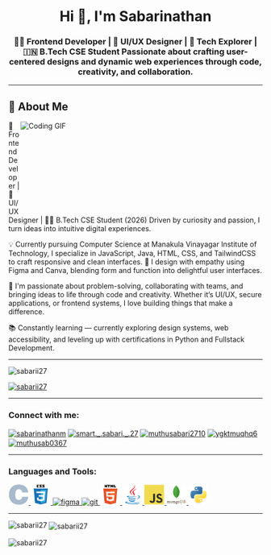 <h1 align="center">Hi 👋, I'm Sabarinathan</h1>
<h3 align="center">👨‍💻 Frontend Developer | 🎨 UI/UX Designer | 🚀 Tech Explorer | 🇮🇳 B.Tech CSE Student Passionate about crafting user-centered designs and dynamic web experiences through code, creativity, and collaboration.</h3>

---

## 🚀 About Me

<img align="right" src="https://media.giphy.com/media/v1.Y2lkPTc5MGI3NjExbnFjYzVkOWhsZTY3dW05bWI5c3RjY3M5MGdqdjRnMnE4d2EyMjlrNCZlcD12MV9naWZzX3NlYXJjaCZjdD1n/9az09tlYyYNfq/giphy.gif" height="180" width="480" alt="Coding GIF" />

🎯 Frontend Developer | 🎨 UI/UX Designer | 👨‍💻 B.Tech CSE Student (2026)
Driven by 
curiosity and passion, I turn ideas into intuitive digital experiences.

💡 Currently pursuing Computer Science at Manakula Vinayagar Institute of Technology, I specialize in JavaScript, Java, HTML, CSS, and TailwindCSS to craft responsive and clean interfaces.
🎨 I design with empathy using Figma and Canva, blending form and function into delightful user interfaces.

💬 I'm passionate about problem-solving, collaborating with teams, and bringing ideas to life through code and creativity. Whether it’s UI/UX, secure applications, or frontend systems, I love building things that make a difference.

📚 Constantly learning — currently exploring design systems, web accessibility, and leveling up with certifications in Python and Fullstack Development.
  
---

<p align="left"> <img src="https://komarev.com/ghpvc/?username=sabarii27&label=Profile%20views&color=0e75b6&style=flat" alt="sabarii27" /> </p>

<p align="left"> <a href="https://github.com/ryo-ma/github-profile-trophy"><img src="https://github-profile-trophy.vercel.app/?username=sabarii27" alt="sabarii27" /></a> </p>

---

<h3 align="left">Connect with me:</h3>
<p align="left">
<a href="https://linkedin.com/in/Sabarinathan M" target="blank"><img align="center" src="https://raw.githubusercontent.com/rahuldkjain/github-profile-readme-generator/master/src/images/icons/Social/linked-in-alt.svg" alt="sabarinathanm" height="30" width="40" /></a>
<a href="https://instagram.com/smart._.sabari._.27" target="blank"><img align="center" src="https://raw.githubusercontent.com/rahuldkjain/github-profile-readme-generator/master/src/images/icons/Social/instagram.svg" alt="smart._.sabari._.27" height="30" width="40" /></a>
<a href="https://www.hackerrank.com/muthusabari2710" target="blank"><img align="center" src="https://raw.githubusercontent.com/rahuldkjain/github-profile-readme-generator/master/src/images/icons/Social/hackerrank.svg" alt="muthusabari2710" height="30" width="40" /></a>
<a href="https://www.leetcode.com/ygktmuqhq6" target="blank"><img align="center" src="https://raw.githubusercontent.com/rahuldkjain/github-profile-readme-generator/master/src/images/icons/Social/leet-code.svg" alt="ygktmuqhq6" height="30" width="40" /></a>
<a href="https://auth.geeksforgeeks.org/user/muthusab0367" target="blank"><img align="center" src="https://raw.githubusercontent.com/rahuldkjain/github-profile-readme-generator/master/src/images/icons/Social/geeks-for-geeks.svg" alt="muthusab0367" height="30" width="40" /></a>
</p>

---

<h3 align="left">Languages and Tools:</h3>
<p align="left"> <a href="https://www.cprogramming.com/" target="_blank" rel="noreferrer"> <img src="https://raw.githubusercontent.com/devicons/devicon/master/icons/c/c-original.svg" alt="c" width="40" height="40"/> </a> <a href="https://www.w3schools.com/css/" target="_blank" rel="noreferrer"> <img src="https://raw.githubusercontent.com/devicons/devicon/master/icons/css3/css3-original-wordmark.svg" alt="css3" width="40" height="40"/> </a> <a href="https://www.figma.com/" target="_blank" rel="noreferrer"> <img src="https://www.vectorlogo.zone/logos/figma/figma-icon.svg" alt="figma" width="40" height="40"/> </a> <a href="https://git-scm.com/" target="_blank" rel="noreferrer"> <img src="https://www.vectorlogo.zone/logos/git-scm/git-scm-icon.svg" alt="git" width="40" height="40"/> </a> <a href="https://www.w3.org/html/" target="_blank" rel="noreferrer"> <img src="https://raw.githubusercontent.com/devicons/devicon/master/icons/html5/html5-original-wordmark.svg" alt="html5" width="40" height="40"/> </a> <a href="https://www.java.com" target="_blank" rel="noreferrer"> <img src="https://raw.githubusercontent.com/devicons/devicon/master/icons/java/java-original.svg" alt="java" width="40" height="40"/> </a> <a href="https://developer.mozilla.org/en-US/docs/Web/JavaScript" target="_blank" rel="noreferrer"> <img src="https://raw.githubusercontent.com/devicons/devicon/master/icons/javascript/javascript-original.svg" alt="javascript" width="40" height="40"/> </a> <a href="https://www.mongodb.com/" target="_blank" rel="noreferrer"> <img src="https://raw.githubusercontent.com/devicons/devicon/master/icons/mongodb/mongodb-original-wordmark.svg" alt="mongodb" width="40" height="40"/> </a> <a href="https://www.python.org" target="_blank" rel="noreferrer"> <img src="https://raw.githubusercontent.com/devicons/devicon/master/icons/python/python-original.svg" alt="python" width="40" height="40"/> </a> </p>

---

<p><img align="left" src="https://github-readme-stats.vercel.app/api/top-langs?username=sabarii27&show_icons=true&locale=en&layout=compact" alt="sabarii27" /></p>

<p>&nbsp;<img align="center" src="https://github-readme-stats.vercel.app/api?username=sabarii27&show_icons=true&locale=en" alt="sabarii27" /></p>

<p><img align="center" src="https://github-readme-streak-stats.herokuapp.com/?user=sabarii27&" alt="sabarii27" /></p>
